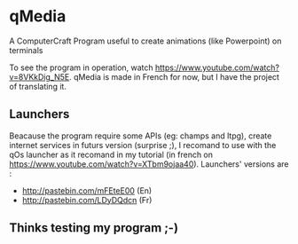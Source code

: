 # qMedia
A ComputerCraft Program useful to create animations (like Powerpoint) on terminals

To see the program in operation, watch https://www.youtube.com/watch?v=8VKkDig_N5E.
qMedia is made in French for now, but I have the project of translating it.

## Launchers
Beacause the program require some APIs (eg: champs and ltpg), create internet services in futurs version (surprise ;), I recomand to use with the qOs launcher as it recomand in my tutorial (in french on https://www.youtube.com/watch?v=XTbm9ojaa40).
Launchers' versions are : 
 * http://pastebin.com/mFEteE00 (En)
 * http://pastebin.com/LDyDQdcn (Fr)

 ## Thinks testing my program ;-)